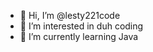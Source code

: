 - 👋 Hi, I’m @lesty221code
- 👀 I’m interested in duh coding 
- 🌱 I’m currently learning Java
<!--- 💞️ I’m looking to collaborate on ...
- 📫 How to reach me ...
--->

<!---
lesty221code/lesty221code is a ✨ special ✨ repository because its `README.md` (this file) appears on your GitHub profile.
You can click the Preview link to take a look at your changes.
--->
